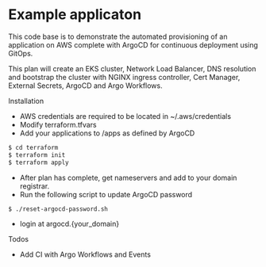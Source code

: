 # Example applicaton

This code base is to demonstrate the automated provisioning of an application on AWS complete with ArgoCD for continuous deployment using GitOps.

This plan will create an EKS cluster, Network Load Balancer, DNS resolution and bootstrap the cluster with NGINX ingress controller, Cert Manager, External Secrets, ArgoCD and Argo Workflows.

Installation
 - AWS credentials are required to be located in ~/.aws/credentials
 - Modify terraform.tfvars
 - Add your applications to /apps as defined by ArgoCD
 
```sh
$ cd terraform
$ terraform init
$ terraform apply
```
 - After plan has complete, get nameservers and add to your domain registrar.
 - Run the following script to update ArgoCD password
```sh
$ ./reset-argocd-password.sh
```
 - login at argocd.{your_domain}
 
Todos
 - Add CI with Argo Workflows and Events
